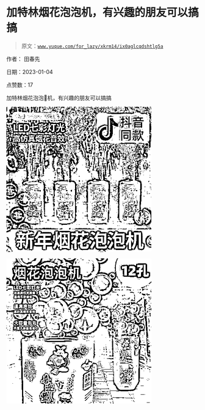 # 加特林烟花泡泡机，有兴趣的朋友可以搞搞

> 原文：[`www.yuque.com/for_lazy/xkrm14/ix0aglcqdshtlg5a`](https://www.yuque.com/for_lazy/xkrm14/ix0aglcqdshtlg5a)

作者： 田春先 

日期：2023-01-04 

点赞数：17 

加特林烟花泡泡🫧机，有兴趣的朋友可以搞搞 

![](img/4f2a0adb5230dc4ce48e3dc6e0f63bbc.png)  

![](img/40655d2f6a2cd1089a4a1a8009440038.png)  

